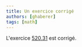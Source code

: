 ```yaml
---
title: Un exercice corrigé
authors: [ghaberer]
tags: [math]
---
```

L'exercice
[520.31](http://einexau.cluster028.hosting.ovh.net/site/math/520.31.pdf) est corrigé. 

